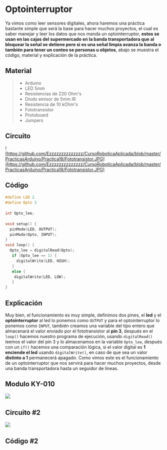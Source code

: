 # Optointerruptor

Ya vimos como leer sensores digitales, ahora haremos una práctica bastante simple que será la base para hacer muchos proyectos, el cual es saber manejar y leer los datos que nos manda un optointerruptor, **estos se usan en las cajas del supermercado en la banda transportadora que al bloquear la señal se detiene pero si es una señal limpia avanza la banda o también para tener un conteo se personas u objetos**, abajo se muestra el código, material y explicación de la práctica.

## Material 
> - Arduino
> - LED 5mm 
> - Resistencias de 220 Ohm's
> - Diodo emisor de 5mm IR
> - Resistencia de 10 kOhm's
> - Fototransistor 
> - Protoboard
> - Jumpers

## Circuito
![https://github.com/Ezzzzzzzzzzzzzz/CursoRoboticaAplicada/blob/master/PracticasArduino/Practica18/Fototransistor.JPG](https://github.com/Ezzzzzzzzzzzzzz/CursoRoboticaAplicada/blob/master/PracticasArduino/Practica18/Fototransistor.JPG)

## Código
```c
#define LED 2
#define Opto 3

int Opto_lee;

void setup() {
  pinMode(LED, OUTPUT);
  pinMode(Opto, INPUT);
}
void loop() {
  Opto_lee = digitalRead(Opto);
   if (Opto_lee == 1) {
     digitalWrite(LED, HIGH);
   } 
   else {
    digitalWrite(LED, LOW);
   }
}
```

## Explicación
Muy bien, el funcionamiento es muy simple, definimos dos pines, el **led** y el **optointerruptor** al led lo ponemos como ``OUTPUT`` y para el optointerruptor lo ponemos como ``INPUT``, también creamos una variable del tipo entero que almacenará el valor enviado por el fototransistor al **pin 3**, después en el ``loop()`` hacemos nuestro programa de ejecución, usando ``digitalRead()`` leemos el valor del pin 3 y lo almacenamos en la variable ``Opto_lee``, después con un ``if()`` hacemos una comparación lógica, si el valor digital es **1 enciende el led** usando ``digitalWrite()``, en caso de que sea un valor **distinto a 1** permanecerá apagado. Como vimos este es el funcionamiento de un optointerruptor que nos servirá para hacer muchos proyectos, desde una banda transportadora hasta un seguidor de líneas.

## Modulo KY-010

![](https://sc02.alicdn.com/kf/HTB11MnjXyzxK1RkSnaVq6xn9VXaY/231849537/HTB11MnjXyzxK1RkSnaVq6xn9VXaY.jpg)

## Circuito #2
![](https://steps2make.com/wp-content/uploads/2017/09/Arduino_KY-010_Photo_interrupter_module_connections.png)

## Código #2
```c
```
<!--stackedit_data:
eyJoaXN0b3J5IjpbLTgyODA4NTk0NCwtMTc3NTc3MzQ1NSwzND
A1MjIwODgsMTEyMjg4MzI4NiwtODgxNzA3Mjg3XX0=
-->